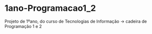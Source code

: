 # 1ano-Programacao1_2
Projeto de 1ºano, do curso de Tecnologias de Informação -> cadeira de Programação 1 e 2

